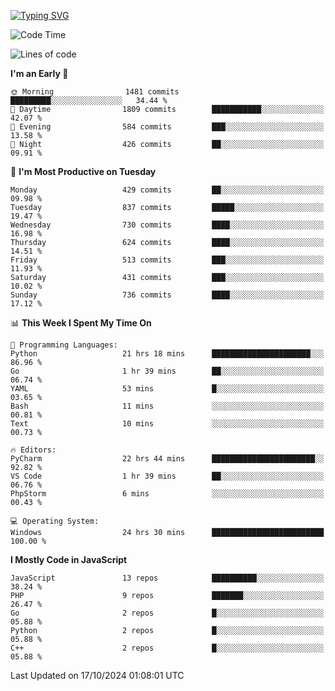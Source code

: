 [![Typing SVG](https://readme-typing-svg.demolab.com?font=Fira+Code&pause=1000&color=F7F7F7&random=false&width=435&lines=Hi+%F0%9F%91%8B%2C+I'm+Rafiu+Sidqi;Junior+Backend+Developer)](https://git.io/typing-svg)
<!--START_SECTION:waka-->
![Code Time](http://img.shields.io/badge/Code%20Time-496%20hrs%2036%20mins-blue)

![Lines of code](https://img.shields.io/badge/From%20Hello%20World%20I%27ve%20Written-2.3%20million%20lines%20of%20code-blue)

**I'm an Early 🐤** 

```text
🌞 Morning                1481 commits        █████████░░░░░░░░░░░░░░░░   34.44 % 
🌆 Daytime                1809 commits        ███████████░░░░░░░░░░░░░░   42.07 % 
🌃 Evening                584 commits         ███░░░░░░░░░░░░░░░░░░░░░░   13.58 % 
🌙 Night                  426 commits         ██░░░░░░░░░░░░░░░░░░░░░░░   09.91 % 
```
📅 **I'm Most Productive on Tuesday** 

```text
Monday                   429 commits         ██░░░░░░░░░░░░░░░░░░░░░░░   09.98 % 
Tuesday                  837 commits         █████░░░░░░░░░░░░░░░░░░░░   19.47 % 
Wednesday                730 commits         ████░░░░░░░░░░░░░░░░░░░░░   16.98 % 
Thursday                 624 commits         ████░░░░░░░░░░░░░░░░░░░░░   14.51 % 
Friday                   513 commits         ███░░░░░░░░░░░░░░░░░░░░░░   11.93 % 
Saturday                 431 commits         ███░░░░░░░░░░░░░░░░░░░░░░   10.02 % 
Sunday                   736 commits         ████░░░░░░░░░░░░░░░░░░░░░   17.12 % 
```


📊 **This Week I Spent My Time On** 

```text
💬 Programming Languages: 
Python                   21 hrs 18 mins      ██████████████████████░░░   86.96 % 
Go                       1 hr 39 mins        ██░░░░░░░░░░░░░░░░░░░░░░░   06.74 % 
YAML                     53 mins             █░░░░░░░░░░░░░░░░░░░░░░░░   03.65 % 
Bash                     11 mins             ░░░░░░░░░░░░░░░░░░░░░░░░░   00.81 % 
Text                     10 mins             ░░░░░░░░░░░░░░░░░░░░░░░░░   00.73 % 

🔥 Editors: 
PyCharm                  22 hrs 44 mins      ███████████████████████░░   92.82 % 
VS Code                  1 hr 39 mins        ██░░░░░░░░░░░░░░░░░░░░░░░   06.76 % 
PhpStorm                 6 mins              ░░░░░░░░░░░░░░░░░░░░░░░░░   00.43 % 

💻 Operating System: 
Windows                  24 hrs 30 mins      █████████████████████████   100.00 % 
```

**I Mostly Code in JavaScript** 

```text
JavaScript               13 repos            ██████████░░░░░░░░░░░░░░░   38.24 % 
PHP                      9 repos             ███████░░░░░░░░░░░░░░░░░░   26.47 % 
Go                       2 repos             █░░░░░░░░░░░░░░░░░░░░░░░░   05.88 % 
Python                   2 repos             █░░░░░░░░░░░░░░░░░░░░░░░░   05.88 % 
C++                      2 repos             █░░░░░░░░░░░░░░░░░░░░░░░░   05.88 % 
```




 Last Updated on 17/10/2024 01:08:01 UTC
<!--END_SECTION:waka-->
